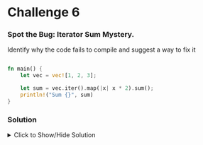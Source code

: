 # Challenge 6

### Spot the Bug: Iterator Sum Mystery.

Identify why the code fails to compile and suggest a way to fix it

```rust

fn main() {
    let vec = vec![1, 2, 3];

    let sum = vec.iter().map(|x| x * 2).sum();
    println!("Sum {}", sum)
}
```

### Solution

<details>

<summary>Click to Show/Hide Solution</summary>

Explanation:

The Bug: type annotations needed.

The compiler encounters a situation where it can't infer the type of the variable `sum`. This often happens when using methods like `sum()` on iterators. In this case, the `sum()` method requires the type to implement the `Sum` trait, but the compiler isn't sure which specific type `sum` should be.

Solution: 

Explicitly specify the type:

```rust
fn main() {
    let v = vec![1, 2, 3];
    let sum = v.iter().map(|x| x * 2).sum::<i32>();
    println!("Sum: {}", sum);
}
```
</details>